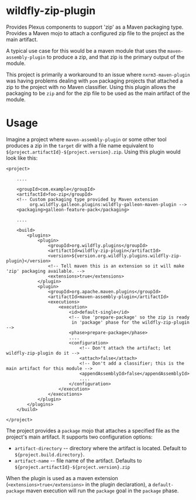 # wildfly-zip-plugin
Provides Plexus components to support 'zip' as a Maven packaging type. Provides a Maven mojo to attach a configured zip file to the project as the main artifact.

A typical use case for this would be a maven module that uses the `maven-assembly-plugin` to produce a zip, and that zip is the primary output of the module.

This project is primarily a workaround to an issue where `nxrm3-maven-plugin` was having problems dealing with `pom` packaging projects that attached a zip to the project with no Maven classifier. Using this plugin allows the packaging to be `zip` and for the zip file to be used as the main artifact of the module.

# Usage

Imagine a project where `maven-assembly-plugin` or some other tool produces a zip in the `target` dir with a file name equivalent to `${project.artifactId}-${project.version}.zip`. Using this plugin would look like this:

```
<project>
    
    ....
    
    <groupId>com.example</groupId>
    <artifactId>foo-zip</groupId>
    <!-- Custom packaging type provided by Maven extension
         org.wildfly.galleon.plugins:wildfly-galleon-maven-plugin -->
    <packaging>galleon-feature-pack</packaging>

    ....
    
    <build>
        <plugins>
            <plugin>
                <groupId>org.wildfly.plugins</groupId>
                <artifactId>wildfly-zip-plugin</artifactId>
                <version>${version.org.wildfly.plugins.wildfly-zip-plugin}</version>
                <!-- Tell maven this is an extension so it will make 'zip' packaging available. -->
                <extensions>true</extensions>
            </plugin>
            <plugin>
                <groupId>org.apache.maven.plugins</groupId>
                <artifactId>maven-assembly-plugin</artifactId>
                <executions>
                    <execution>
                        <id>default-single</id>
                        <!-- Use 'prepare-package' so the zip is ready 
                         in 'package' phase for the wildfly-zip-plugin -->
                        <phase>prepare-package</phase>
                        ....
                        <configuration>
                            <!-- Don't attach the artifact; let wildfly-zip-plugin do it -->
                            <attach>false</attach>
                            <!-- Don't add a classifier; this is the main artifact for this module -->
                            <appendAssemblyId>false</appendAssemblyId>
                            ....
                        </configuration>
                    </execution>
                </executions>
            </plugin>
        </plugins>
    </build>

</project>
```

The project provides a `package` mojo that attaches a specified file as the project's main artifact. It supports two configuration options:

* `artifact-directory` -- directory where the artifact is located. Default to `${project.build.directory}`.
* `artifact-name` -- file name of the artifact. Defaults to `${project.artifactId}-${project.version}.zip`

When the plugin is used as a maven extension (`<extensions>true</extensions>` in the plugin declaration), a `default-package` maven execution will run the `package` goal in the `package` phase.